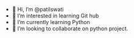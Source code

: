 - 👋 Hi, I’m @patilswati
- 👀 I’m interested in learning Git hub
- 🌱 I’m currently learning Python
- 💞️ I’m looking to collaborate on python project.


<!---
patilswati/patilswati is a ✨ special ✨ repository because its `README.md` (this file) appears on your GitHub profile.
You can click the Preview link to take a look at your changes.
--->
